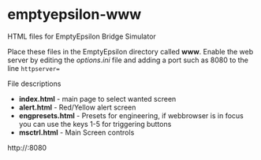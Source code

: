 # emptyepsilon-www
HTML files for EmptyEpsilon Bridge Simulator

Place these files in the EmptyEpsilon directory called **www**.
Enable the web server by editing the _options.ini_ file and adding a port such as 8080 to the line ```httpserver=```

File descriptions
* **index.html** - main page to select wanted screen
* **alert.html** - Red/Yellow alert screen
* **engpresets.html** - Presets for engineering, if webbrowser is in focus you can use the keys 1-5 for triggering buttons
* **msctrl.html** - Main Screen controls


http://<serverip>:8080
